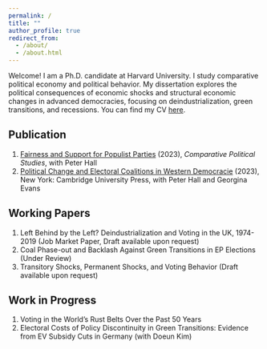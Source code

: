 ```yaml
---
permalink: /
title: ""
author_profile: true
redirect_from: 
  - /about/
  - /about.html
---
```

 

Welcome! I am a Ph.D. candidate at Harvard University. I study comparative political economy and political behavior. My dissertation explores the political consequences of economic shocks and structural economic changes in advanced democracies, focusing on deindustrialization, green transitions, and recessions. You can find my CV [here](https://sung-in-kim.github.io/files/CV_SungInKim.pdf.).


Publication
------
1. [Fairness and Support for Populist Parties](https://journals.sagepub.com/doi/abs/10.1177/00104140231193013) (2023), _Comparative Political Studies_, with Peter Hall
2. [Political Change and Electoral Coalitions in Western Democracie](https://www.cambridge.org/core/elements/abs/political-change-and-electoral-coalitions-in-western-democracies/C90F49A2985854B029F1645E4CCF2445) (2023), New York: Cambridge University Press, with Peter Hall and Georgina Evans

Working Papers
------
1. Left Behind by the Left? Deindustrialization and Voting in the UK, 1974-2019 (Job Market Paper, Draft available upon request)
2. Coal Phase-out and Backlash Against Green Transitions in EP Elections (Under Review)
3. Transitory Shocks, Permanent Shocks, and Voting Behavior (Draft available upon request)

Work in Progress
------
1. Voting in the World’s Rust Belts Over the Past 50 Years
2. Electoral Costs of Policy Discontinuity in Green Transitions: Evidence from EV Subsidy Cuts in
Germany (with Doeun Kim)

